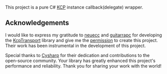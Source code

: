 This project is a pure C# [KCP](https://github.com/skywind3000/kcp) instance callback(delegate) wrapper.

## Acknowledgements 

I would like to express my gratitude to [neuecc](https://github.com/neuecc) and [guitarrapc](https://github.com/guitarrapc) for developing the [KcpTransport](https://github.com/Cysharp/KcpTransport) library and give me the [permission](https://github.com/Cysharp/KcpTransport/issues/3) to create this project. Their work has been instrumental in the development of this project. 

Special thanks to [Cysharp](https://github.com/Cysharp) for their dedication and contributions to the open-source community. Your library has greatly enhanced this project's performance and reliability. Thank you for sharing your work with the world! 
